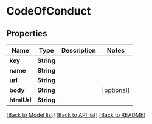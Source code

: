 # CodeOfConduct

## Properties
Name | Type | Description | Notes
------------ | ------------- | ------------- | -------------
**key** | **String** |  | 
**name** | **String** |  | 
**url** | **String** |  | 
**body** | **String** |  | [optional] 
**htmlUrl** | **String** |  | 

[[Back to Model list]](../README.md#documentation-for-models) [[Back to API list]](../README.md#documentation-for-api-endpoints) [[Back to README]](../README.md)


